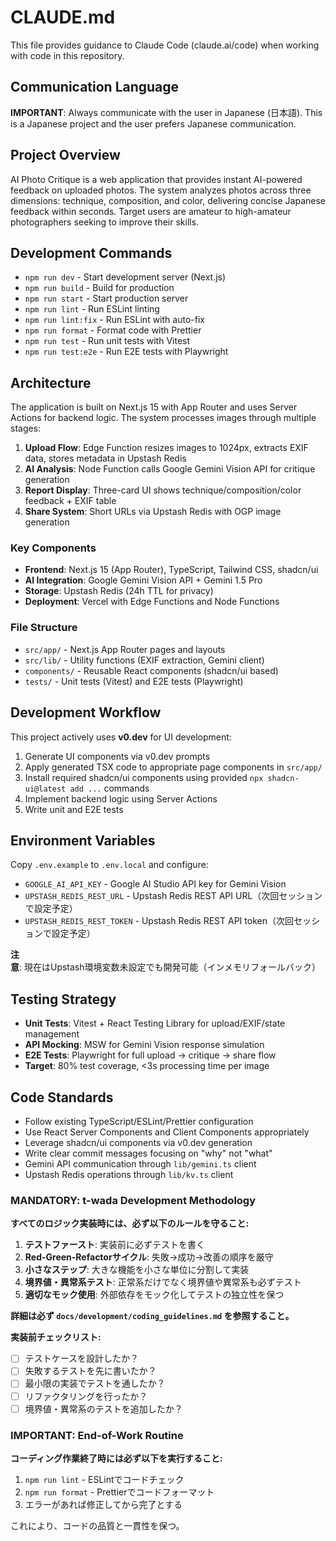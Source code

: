 # CLAUDE.md

This file provides guidance to Claude Code (claude.ai/code) when working with code in this repository.

## Communication Language

**IMPORTANT**: Always communicate with the user in Japanese (日本語). This is a Japanese project and the user prefers Japanese communication.

## Project Overview

AI Photo Critique is a web application that provides instant AI-powered feedback on uploaded photos. The system analyzes photos across three dimensions: technique, composition, and color, delivering concise Japanese feedback within seconds. Target users are amateur to high-amateur photographers seeking to improve their skills.

## Development Commands

- `npm run dev` - Start development server (Next.js)
- `npm run build` - Build for production
- `npm run start` - Start production server
- `npm run lint` - Run ESLint linting
- `npm run lint:fix` - Run ESLint with auto-fix
- `npm run format` - Format code with Prettier
- `npm run test` - Run unit tests with Vitest
- `npm run test:e2e` - Run E2E tests with Playwright

## Architecture

The application is built on Next.js 15 with App Router and uses Server Actions for backend logic. The system processes images through multiple stages:

1. **Upload Flow**: Edge Function resizes images to 1024px, extracts EXIF data, stores metadata in Upstash Redis
2. **AI Analysis**: Node Function calls Google Gemini Vision API for critique generation
3. **Report Display**: Three-card UI shows technique/composition/color feedback + EXIF table
4. **Share System**: Short URLs via Upstash Redis with OGP image generation

### Key Components

- **Frontend**: Next.js 15 (App Router), TypeScript, Tailwind CSS, shadcn/ui
- **AI Integration**: Google Gemini Vision API + Gemini 1.5 Pro
- **Storage**: Upstash Redis (24h TTL for privacy)
- **Deployment**: Vercel with Edge Functions and Node Functions

### File Structure

- `src/app/` - Next.js App Router pages and layouts
- `src/lib/` - Utility functions (EXIF extraction, Gemini client)
- `components/` - Reusable React components (shadcn/ui based)
- `tests/` - Unit tests (Vitest) and E2E tests (Playwright)

## Development Workflow

This project actively uses **v0.dev** for UI development:

1. Generate UI components via v0.dev prompts
2. Apply generated TSX code to appropriate page components in `src/app/`
3. Install required shadcn/ui components using provided `npx shadcn-ui@latest add ...` commands
4. Implement backend logic using Server Actions
5. Write unit and E2E tests

## Environment Variables

Copy `.env.example` to `.env.local` and configure:

- `GOOGLE_AI_API_KEY` - Google AI Studio API key for Gemini Vision
- `UPSTASH_REDIS_REST_URL` - Upstash Redis REST API URL（次回セッションで設定予定）
- `UPSTASH_REDIS_REST_TOKEN` - Upstash Redis REST API token（次回セッションで設定予定）

**注意**: 現在はUpstash環境変数未設定でも開発可能（インメモリフォールバック）

## Testing Strategy

- **Unit Tests**: Vitest + React Testing Library for upload/EXIF/state management
- **API Mocking**: MSW for Gemini Vision response simulation
- **E2E Tests**: Playwright for full upload → critique → share flow
- **Target**: 80% test coverage, <3s processing time per image

## Code Standards

- Follow existing TypeScript/ESLint/Prettier configuration
- Use React Server Components and Client Components appropriately
- Leverage shadcn/ui components via v0.dev generation
- Write clear commit messages focusing on "why" not "what"
- Gemini API communication through `lib/gemini.ts` client
- Upstash Redis operations through `lib/kv.ts` client

### **MANDATORY: t-wada Development Methodology**

**すべてのロジック実装時には、必ず以下のルールを守ること:**

1. **テストファースト**: 実装前に必ずテストを書く
2. **Red-Green-Refactorサイクル**: 失敗→成功→改善の順序を厳守
3. **小さなステップ**: 大きな機能を小さな単位に分割して実装
4. **境界値・異常系テスト**: 正常系だけでなく境界値や異常系も必ずテスト
5. **適切なモック使用**: 外部依存をモック化してテストの独立性を保つ

**詳細は必ず `docs/development/coding_guidelines.md` を参照すること。**

**実装前チェックリスト:**

- [ ] テストケースを設計したか？
- [ ] 失敗するテストを先に書いたか？
- [ ] 最小限の実装でテストを通したか？
- [ ] リファクタリングを行ったか？
- [ ] 境界値・異常系のテストを追加したか？

### **IMPORTANT: End-of-Work Routine**

**コーディング作業終了時には必ず以下を実行すること:**

1. `npm run lint` - ESLintでコードチェック
2. `npm run format` - Prettierでコードフォーマット
3. エラーがあれば修正してから完了とする

これにより、コードの品質と一貫性を保つ。
